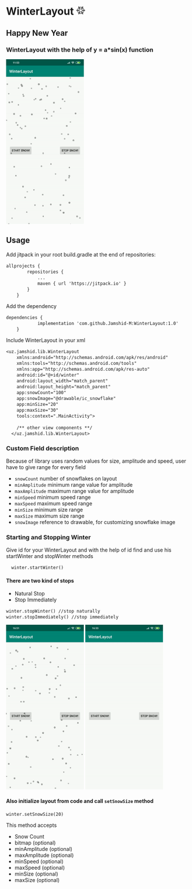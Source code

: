 # WinterLayout <img src="https://github.com/Jamshid-M/WinterLayout/blob/master/gifs/snowflake.png" height="25" width="25">

## Happy New Year

### WinterLayout with the help of y = a*sin(x) function

<img src ="https://github.com/Jamshid-M/WinterLayout/blob/master/gifs/winter.gif" height="450" width="213">


## Usage

Add jitpack in your root build.gradle at the end of repositories:

```
allprojects {
		repositories {
			...
			maven { url 'https://jitpack.io' }
		}
	}
  ```
  
Add the dependency
```
dependencies {
	        implementation 'com.github.Jamshid-M:WinterLayout:1.0'
	}
```

Include WinterLayout in your xml

```
<uz.jamshid.lib.WinterLayout 
    xmlns:android="http://schemas.android.com/apk/res/android"
    xmlns:tools="http://schemas.android.com/tools"
    xmlns:app="http://schemas.android.com/apk/res-auto"
    android:id="@+id/winter"
    android:layout_width="match_parent"
    android:layout_height="match_parent"
    app:snowCount="100"
    app:snowImage="@drawable/ic_snowflake"
    app:minSize="20"
    app:maxSize="30"
    tools:context=".MainActivity">
    
    /** other view components **/
  </uz.jamshid.lib.WinterLayout>
```
 
### Custom Field description

Because of library uses random values for size, amplitude and speed, user have to give range for every field

* ```snowCount``` number of snowflakes on layout
* ```minAmplitude``` minimum range value for amplitude
* ```maxAmplitude``` maximum range value for amplitude
* ```minSpeed``` minimum speed range
* ```maxSpeed``` maximum speed range
* ```minSize``` minimum size range
* ```maxSize``` maximum size range
* ```snowImage``` reference to drawable, for customizing snowflake image


### Starting and Stopping Winter

Give id for your WinterLayout and with the help of id find and use his startWinter and stopWinter methods
```
  winter.startWinter()
```

#### There are two kind of stops
* Natural Stop
* Stop Immediately

```
winter.stopWinter() //stop naturally
winter.stopImmediately() //stop immediately
```

<img src ="https://github.com/Jamshid-M/WinterLayout/blob/master/gifs/stop_normal.gif" height="450" width="213"> <img src ="https://github.com/Jamshid-M/WinterLayout/blob/master/gifs/stop_immediately.gif" height="450" width="213">

#### Also initialize layout from code and call ```setSnowSize``` method

```
winter.setSnowSize(20)
```
This method accepts
* Snow Count 
* bitmap (optional)
* minAmplitude (optional)
* maxAmplitude (optional)
* minSpeed (optional)
* maxSpeed (optional)
* minSize (optional)
* maxSize (optional)
